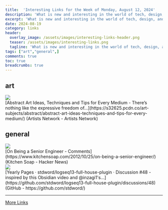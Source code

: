 ```yaml
---
title:  'Interesting Links for the Week of Monday, August 12, 2024'
description: 'What is new and interesting in the world of tech, design, and leadership?'
excerpt: 'What is new and interesting in the world of tech, design, and leadership?'
date: 2024-08-19
category: links
header:
  overlay_image: /assets/images/interesting-links-header.png
  teaser: /assets/images/interesting-links.png
  tagline: 'What is new and interesting in the world of tech, design, and leadership?'
tags: ["art","general",]
comments: true
toc: true
breadcrumbs: true
---
```


## art
<div class="link-content"><img src='https://s32625.pcdn.co/wp-content/uploads/2021/09/an-favicon-152x152-1-100x100.png' class="link-image"/>
<div class="link-text" markdown="1">
  [Abstract Art Ideas, Techniques and Tips for Every Medium - There’s nothing like the expressive freedom of...](https://s32625.pcdn.co/art-subjects/abstract/abstract-art-ideas-techniques-and-tips-for-every-medium/) (Artists Network - Artists Network)
</div>
</div>

## general
<div class="link-content"><img src='https://news.ycombinator.com/favicon.ico' class="link-image"/>
<div class="link-text" markdown="1">
  [On Being a Senior Engineer - Comments](https://www.kitchensoap.com/2012/10/25/on-being-a-senior-engineer/) (Kitchen Soap - Hacker News)
</div>
</div>
<div class="link-content"><img src='https://opengraph.githubassets.com/aff719bea30a0c427a8997639cf98a905cd40d56a06bba804db426fa099d37b6/stdword/logseq13-full-house-plugin/discussions/48' class="link-image"/>
<div class="link-text" markdown="1">
  [Yearly Pages · stdword/logseq13-full-house-plugin · Discussion #48 - inspired by this Obsidian video and @inzagi1's...](https://github.com/stdword/logseq13-full-house-plugin/discussions/48) (GitHub - https://github.com/stdword/)
</div>
</div>


---
[More Links](/links)

